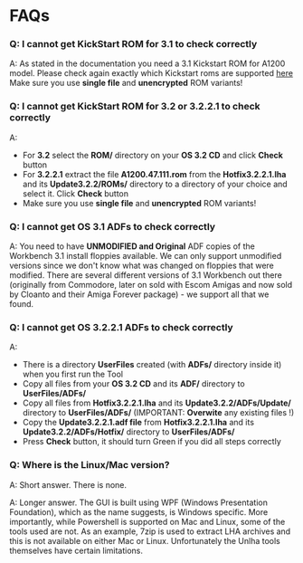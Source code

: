 # FAQs

### Q: I cannot get KickStart ROM for **3.1** to check correctly
A: As stated in the documentation you need a 3.1 Kickstart ROM for A1200 model. Please check again exactly which Kickstart roms are supported [here](instructions.md#kickstart-rom-files) Make sure you use **single file** and **unencrypted** ROM variants!

### Q: I cannot get KickStart ROM for **3.2 or 3.2.2.1** to check correctly
A:
- For **3.2** select the **ROM/** directory on your **OS 3.2 CD** and click **Check** button
- For **3.2.2.1** extract the file **A1200.47.111.rom** from the **Hotfix3.2.2.1.lha** and its **Update3.2.2/ROMs/** directory to a directory of your choice and select it. Click **Check** button
- Make sure you use **single file** and **unencrypted** ROM variants!

### Q: I cannot get OS 3.1 ADFs to check correctly
A: You need to have **UNMODIFIED and Original** ADF copies of the Workbench 3.1 install floppies available. We can only support unmodified versions since we don't know what was changed on floppies that were modified. There are several different versions of 3.1 Workbench out there (originally from Commodore, later on sold with Escom Amigas and now sold by Cloanto and their Amiga Forever package) - we support all that we found.

### Q: I cannot get OS 3.2.2.1 ADFs to check correctly
A:
- There is a directory **UserFiles** created (with **ADFs/** directory inside it) when you first run the Tool
- Copy all files from your **OS 3.2 CD** and its **ADF/** directory to **UserFiles/ADFs/**
- Copy all files from **Hotfix3.2.2.1.lha** and its **Update3.2.2/ADFs/Update/** directory to **UserFiles/ADFs/**  (IMPORTANT: **Overwite** any existing files !)
- Copy the **Update3.2.2.1.adf file** from **Hotfix3.2.2.1.lha** and its **Update3.2.2/ADFs/Hotfix/** directory to **UserFiles/ADFs/**
- Press **Check** button, it should turn Green if you did all steps correctly

### Q: Where is the Linux/Mac version?
A: Short answer. There is none.

A: Longer answer. The GUI is built using WPF (Windows Presentation Foundation), which as the name suggests, is Windows specific. More importantly, while Powershell is supported on Mac and Linux, some of the tools used are not. As an example, 7zip is used to extract LHA archives and this is not available on either Mac or Linux. Unfortunately the Unlha tools themselves have certain limitations.
